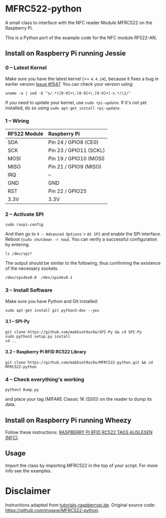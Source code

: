 MFRC522-python
==============

A small class to interface with the NFC reader Module MFRC522 on the Raspberry Pi.

This is a Python port of the example code for the NFC module RF522-AN.

## Install on Raspberry Pi running **Jessie**
### 0 – Latest Kernel
Make sure you have the latest kernel (>= ```4.4.14```), because it fixes a bug in earlier version [Issue #1547](https://github.com/raspberrypi/linux/issues/1547#issuecomment-230170202).
You can check your version using:
```
uname -a | sed -E "s/.*([0-9]+\.[0-9]+\.[0-9]+)-v.*/\1/"
```

If you need to update your kernel, use ```sudo rpi-update```. If it's not yet installed, do so using ```sudo apt-get install rpi-update```.

### 1 – Wiring
| RF522 Module | Raspberry Pi          |
| :----------- | :-------------------- |
| SDA          | Pin 24 / GPIO8 (CE0)  |
| SCK          | Pin 23 / GPIO11 (SCKL)|
| MOSI         | Pin 19 / GPIO10 (MOSI)|
| MISO         | Pin 21 / GPIO9 (MISO) |
| IRQ          | –                     |
| GND          | GND                   |
| RST          | Pin 22 / GPIO25       |
| 3.3V         | 3.3V                  |

### 2 – Activate SPI
```
sudo raspi-config
```
And then go to ```9 – Advanced Options``` > ```A5 SPI``` and enable the SPI interface.
Reboot (```sudo shutdown -r now```).
You can verify a successful configuration by entering
```
ls /dev/spi*
```
The output should be similar to the following, thus confirming the existence of the necessary sockets.
```
/dev/spidev0.0  /dev/spidev0.1
```

### 3 – Install Software
Make sure you have Python and Git installed:
```
sudo apt-get install git python3-dev --yes
```
#### 3.1 – SPI-Py
```
git clone https://github.com/mab5vot9us9a/SPI-Py && cd SPI-Py
sudo python3 setup.py install
cd ..
```

#### 3.2 – Raspberry Pi RFID RC522 Library
```
git clone https://github.com/mab5vot9us9a/MFRC522-python.git && cd MFRC522-python
```

### 4 – Check everything's working
```
python3 Dump.py
```
and place your tag (MIFARE Classic 1K (S50)) on the reader to dump its data.

## Install on Raspberry Pi running  **Wheezy**
Follow these instructions: [RASPBERRY PI RFID RC522 TAGS AUSLESEN (NFC)](http://tutorials-raspberrypi.de/raspberry-pi-rfid-rc522-tueroeffner-nfc/).


## Usage
Import the class by importing MFRC522 in the top of your script. For more info see the examples.

# Disclaimer
Instructions adapted from [tutorials-raspberrypi.de](http://tutorials-raspberrypi.de/).
Original source code: https://github.com/mxgxw/MFRC522-python.
